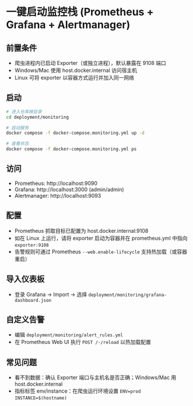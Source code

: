 # 一键启动监控栈 (Prometheus + Grafana + Alertmanager)

## 前置条件
- 爬虫进程内已启动 Exporter（或独立进程），默认暴露在 9108 端口
- Windows/Mac 使用 host.docker.internal 访问宿主机
- Linux 可将 exporter 以容器方式运行并加入同一网络

## 启动
```bash
# 进入仓库根目录
cd deployment/monitoring

# 启动服务
docker compose -f docker-compose.monitoring.yml up -d

# 查看状态
docker compose -f docker-compose.monitoring.yml ps
```

## 访问
- Prometheus: http://localhost:9090
- Grafana: http://localhost:3000 (admin/admin)
- Alertmanager: http://localhost:9093

## 配置
- Prometheus 抓取目标已配置为 host.docker.internal:9108
- 如在 Linux 上运行，请将 exporter 启动为容器并在 prometheus.yml 中指向 `exporter:9108`
- 告警规则可通过 Prometheus `--web.enable-lifecycle` 支持热加载（或容器重启）

## 导入仪表板
- 登录 Grafana → Import → 选择 `deployment/monitoring/grafana-dashboard.json`

## 自定义告警
- 编辑 `deployment/monitoring/alert_rules.yml`
- 在 Prometheus Web UI 执行 `POST /-/reload` 以热加载配置

## 常见问题
- 看不到数据：确认 Exporter 端口与主机名是否正确；Windows/Mac 用 host.docker.internal
- 指标标签 env/instance：在爬虫运行环境设置 `ENV=prod` `INSTANCE=$(hostname)`

